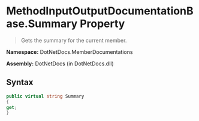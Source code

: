 # MethodInputOutputDocumentationBase.Summary Property
> Gets the summary for the current member.

**Namespace:** DotNetDocs.MemberDocumentations

**Assembly:** DotNetDocs (in DotNetDocs.dll)
## Syntax
```csharp
public virtual string Summary
{
get;
}
```
